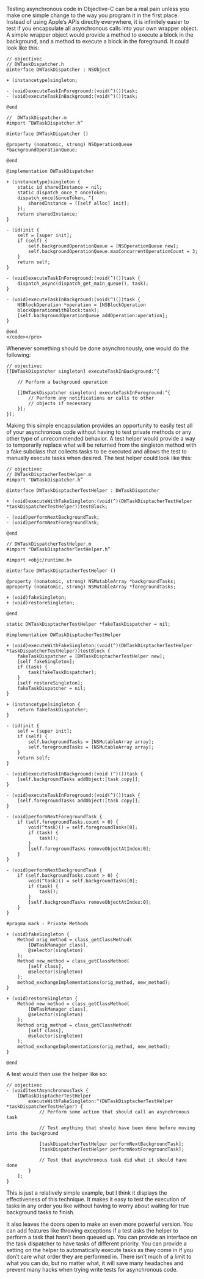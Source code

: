 Testing asynchronous code in Objective-C can be a real pain unless you make one simple change to the way you program it in the first place. Instead of using Apple’s APIs directly everywhere, it is infinitely easier to test if you encapsulate all asynchronous calls into your own wrapper object. A simple wrapper object would provide a method to execute a block in the background, and a method to execute a block in the foreground. It could look like this:

    // objectivec
    // DWTaskDispatcher.h
    @interface DWTaskDispatcher : NSObject

    + (instancetype)singleton;

    - (void)executeTaskInForeground:(void(^)())task;
    - (void)executeTaskInBackground:(void(^)())task;

    @end

    //  DWTaskDispatcher.m
    #import “DWTaskDispatcher.h”

    @interface DWTaskDispatcher ()

    @property (nonatomic, strong) NSOperationQueue *backgroundOperationQueue;

    @end

    @implementation DWTaskDispatcher

    + (instancetype)singleton {
        static id sharedInstance = nil;
        static dispatch_once_t onceToken;
        dispatch_once(&onceToken, ^{
            sharedInstance = [[self alloc] init];
        });
        return sharedInstance;
    }

    - (id)init {
        self = [super init];
        if (self) {
            self.backgroundOperationQueue = [NSOperationQueue new];
            self.backgroundOperationQueue.maxConcurrentOperationCount = 3;
        }
        return self;
    }

    - (void)executeTaskInForeground:(void(^)())task {
        dispatch_async(dispatch_get_main_queue(), task);
    }

    - (void)executeTaskInBackground:(void(^)())task {
        NSBlockOperation *operation = [NSBlockOperation
        blockOperationWithBlock:task];
        [self.backgroundOperationQueue addOperation:operation];
    }

    @end
    </code></pre>

Whenever something should be done asynchronously, one would do the following:

    // objectivec
    [[DWTaskDispatcher singleton] executeTaskInBackground:^{

        // Perform a background operation

        [[DWTaskDispatcher singleton] executeTaskInForeground:^{
            // Perform any notifications or calls to other
            // objects if necessary
        }];
    }];

Making this simple encapsulation provides an opportunity to easily test all of your asynchronous code without having to test private methods or any other type of unrecommended behavior. A test helper would provide a way to temporarily replace what will be returned from the singleton method with a fake subclass that collects tasks to be executed and allows the test to manually execute tasks when desired. The test helper could look like this:

    // objectivec
    // DWTaskDisptacherTestHelper.m
    #import "DWTaskDispatcher.h”

    @interface DWTaskDisptacherTestHelper : DWTaskDispatcher

    + (void)executeWithFakeSingleton:(void(^)(DWTaskDisptacherTestHelper *taskDispatcherTestHelper))testBlock;

    - (void)performNextBackgroundTask;
    - (void)performNextForegroundTask;

    @end

    // DWTaskDispatcherTestHelper.m
    #import "DWTaskDisptacherTestHelper.h”

    #import <objc/runtime.h>

    @interface DWTaskDisptacherTestHelper ()

    @property (nonatomic, strong) NSMutableArray *backgroundTasks;
    @property (nonatomic, strong) NSMutableArray *foregroundTasks;

    + (void)fakeSingleton;
    + (void)restoreSingleton;

    @end

    static DWTaskDisptacherTestHelper *fakeTaskDispatcher = nil;

    @implementation DWTaskDisptacherTestHelper

    + (void)executeWithFakeSingleton:(void(^)(DWTaskDisptacherTestHelper *taskDispatcherTestHelper))testBlock {
        fakeTaskDispatcher = [DWTaskDisptacherTestHelper new];
        [self fakeSingleton];
        if (task) {
            task(fakeTaskDispatcher);
        }
        [self restoreSingleton];
        fakeTaskDispatcher = nil;
    }

    + (instancetype)singleton {
        return fakeTaskDispatcher;
    }

    - (id)init {
        self = [super init];
        if (self) {
            self.backgroundTasks = [NSMutableArray array];
            self.foregroundTasks = [NSMutableArray array];
        }
        return self;
    }

    - (void)executeTaskInBackground:(void (^)())task {
        [self.backgroundTasks addObject:[task copy]];
    }

    - (void)executeTaskInForeground:(void(^)())task {
        [self.foregroundTasks addObject:[task copy]];
    }

    - (void)performNextForegroundTask {
        if (self.foregroundTasks.count > 0) {
            void(^task)() = self.foregroundTasks[0];
            if (task) {
                task();
            }
            [self.foregroundTasks removeObjectAtIndex:0];
        }
    }

    - (void)performNextBackgroundTask {
        if (self.backgroundTasks.count > 0) {
            void(^task)() = self.backgroundTasks[0];
            if (task) {
                task();
            }
            [self.backgroundTasks removeObjectAtIndex:0];
        }
    }

    #pragma mark - Private Methods

    + (void)fakeSingleton {
        Method orig_method = class_getClassMethod(
            [DWTaskManager class],
            @selector(singleton)
        );
        Method new_method = class_getClassMethod(
            [self class],
            @selector(singleton)
        );
        method_exchangeImplementations(orig_method, new_method);
    }

    + (void)restoreSingleton {
        Method new_method = class_getClassMethod(
            [DWTaskManager class],
            @selector(singleton)
        );
        Method orig_method = class_getClassMethod(
            [self class],
            @selector(singleton)
        );
        method_exchangeImplementations(orig_method, new_method);
    }

    @end

A test would then use the helper like so:

    // objectivec
    - (void)testAsynchronousTask {
        [DWTaskDisptacherTestHelper 
            executeWithFakeSingleton:^(DWTaskDisptacherTestHelper *taskDispatcherTestHelper) {
                // Perform some action that should call an asynchronous task

                // Test anything that should have been done before moving into the background

                [taskDispatcherTestHelper performNextBackgroundTask];
                [taskDispatcherTestHelper performNextForegroundTask];

                // Test that asynchronous task did what it should have done
            }
        ];
    }

This is just a relatively simple example, but I think it displays the effectiveness of this technique. It makes it easy to test the execution of tasks in any order you like without having to worry about waiting for true background tasks to finish.

It also leaves the doors open to make an even more powerful version. You can add features like throwing exceptions if a test asks the helper to perform a task that hasn’t been queued up. You can provide an interface on the task dispatcher to have tasks of different priority. You can provide a setting on the helper to automatically execute tasks as they come in if you don’t care what order they are performed in. There isn’t much of a limit to what you can do, but no matter what, it will save many headaches and prevent many hacks when trying write tests for asynchronous code.
